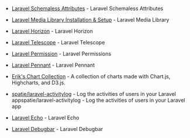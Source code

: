 - [Laravel Schemaless Attributes](https://github.com/spatie/laravel-schemaless-attributes) - Laravel Schemaless Attributes
- [Laravel Media Library Installation & Setup](https://spatie.be/docs/laravel-medialibrary/v11/installation-setup) - Laravel Media Library
- [Laravel Horizon](https://laravel.com/docs/11.x/horizon) - Laravel Horizon
- [Laravel Telescope](https://laravel.com/docs/11.x/telescope) - Laravel Telescope

- [Laravel Permission](https://spatie.be/docs/laravel-permission/v6/introduction) - Laravel Permissions
- [Laravel Pennant](https://laravel.com/docs/11.x/pennant) - Laravel Pennant
- [Erik's Chart Collection](https://charts.erik.cat/) - A collection of charts made with Chart.js, Highcharts, and D3.js.
- [spatie/laravel-activitylog](https://spatie.be/docs/laravel-activitylog/v4/introduction) - Log the activities of users in your Laravel appspatie/laravel-activitylog - Log the activities of users in your Laravel app
- [Laravel Echo](https://github.com/laravel/echo) - Laravel Echo 
- [Laravel Debugbar](github.com/barryvdh/laravel-debugbar) - Laravel Debugbar
